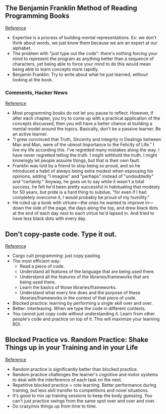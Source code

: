 ## The Benjamin Franklin Method of Reading Programming Books
[Reference](http://www.pathsensitive.com/2018/01/the-benjamin-franklin-method-of-reading.html)

- Expertise is a process of building mental representations. Ex: we don't think about words, we just know them because we are an expert at our alphabet.
- The problem with "just type out the code": there's nothing forcing your mind to represent the program as anything better than a sequence of characters, yet being able to force your mind to do this would mean being able to learn concepts more rapidly.
- Benjamin Franklin: Try to write about what he just learned, without looking at the book.

### Comments, Hacker News
[Reference](https://news.ycombinator.com/item?id=16390046)

- Most programming books do not let you pause to reflect. However, if after each chapter, you try to come up with a practical application of the concepts discussed, then you will have a better chance at building a mental model around the topics. Basically, don't be a passive learner. Be an active learner.
- "I grew convinced that Truth, Sincerity and Integrity in Dealings between Man and Man, were of the utmost Importance to the Felicity of Life." I live my life according this. I've regretted many mistakes along the way. I have never regretted telling the truth. I might withhold the truth. I might knowingly let people assume things, but that is their own fault.
- Franklin was told by a friend to stop being so proud, and so he introduced a habit of always being extra modest when espousing his opinions, adding "I imagine" and "perhaps" instead of "undoubtedly" and "certainly." Anyway, he goes on to say while it wasn't a total success, he felt he'd been pretty successful in habituating that modesty for 50 years, but pride is a hard thing to subdue, "for even if I had completely overcome it, I would probably be proud of my humility."
- He ruled up a book with virtues—the ones he wanted to improve in—down the side of the page, the days along the top, and drew black dots at the end of each day next to each virtue he'd lapsed in. And tried to have less black dots with every day.

## Don't copy-paste code. Type it out.
[Reference](https://medium.freecodecamp.org/the-benefits-of-typing-instead-of-copying-54ed734ad849)

- Cargo cult programming: just copy pasting.
- The most efficient way:
  - Read a piece of code.
  - Understand all features of the language that are being used there.
  - Understand all the features of the libraries/frameworks that are being used there.
  - Learn the basics of those libraries/frameworks.
  - Understand what every line does and the purpose of these libraries/frameworks in the context of that piece of code.
- Blocked practice: learning by performing a single skill over and over.
- Better: Interleaving. When we type the code in different contexts.
- You cannot just copy code without understanding it. Learn from other people's code and practice on top of it. This will maximize your learning ROI.

## Blocked Practice vs. Random Practice: Shake Things up in your Training and in your Life
[Reference](https://psychologywod.com/2013/08/18/blocked-practice-vs-random-practice-shake-things-up-in-your-training-and-in-your-life/)

- Random practice is significantly better than blocked practice.
- Random practice challenges the learner's cognitive and motor systems to deal with the interference of each task on the next.
- Repetitive blocked practice = rote learning. Better performance during training, but less skill transfer to competitions and novel situations.
- It's good to mix up training sessions to keep the body guessing. You can't just practice swings from the same spot over and over and over.
- Do crazy/mix things up from time to time.
